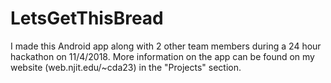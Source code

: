 # LetsGetThisBread

I made this Android app along with 2 other team members during a 24 hour hackathon on 11/4/2018. More information on the app can be found on my website (web.njit.edu/~cda23) in the "Projects" section.
